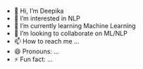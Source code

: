 - 👋 Hi, I’m Deepika
- 👀 I’m interested in NLP
- 🌱 I’m currently learning Machine Learning
- 💞️ I’m looking to collaborate on ML/NLP
- 📫 How to reach me ...
- 😄 Pronouns: ...
- ⚡ Fun fact: ...

<!---
Deepi-30/Deepi-30 is a ✨ special ✨ repository because its `README.md` (this file) appears on your GitHub profile.
You can click the Preview link to take a look at your changes.
--->

